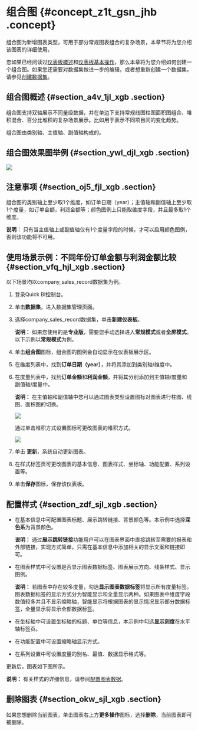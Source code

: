 # 组合图 {#concept_z1t_gsn_jhb .concept}

组合图为新增图表类型，可用于部分常规图表组合的复杂场景，本章节将为您介绍该图表的详细使用。

您如果已经阅读过[仪表板概述](intl.zh-CN/用户指南/仪表板制作/仪表板概述.md#)和[仪表板基本操作](intl.zh-CN/用户指南/仪表板制作/仪表板基本操作/仪表板基本操作概述.md#)，那么本章将为您介绍如何创建一个组合图。如果您还需要对数据集做进一步的编辑，或者想重新创建一个数据集，请参见[创建数据集](intl.zh-CN/用户指南/数据建模/管理数据集/创建数据集.md#)。

## 组合图概述 {#section_a4v_1jl_xgb .section}

组合图支持双轴展示不同量级数据，并在单边下支持常规线图柱图面积图组合、堆积混合、百分比堆积的复杂场景展示。比如用于表示不同项目间的变化趋势。

组合图由类别轴、主值轴、副值轴构成的。

## 组合图效果图举例 {#section_ywl_djl_xgb .section}

![](http://static-aliyun-doc.oss-cn-hangzhou.aliyuncs.com/assets/img/156253/156404604044222_zh-CN.png)

## 注意事项 {#section_oj5_fjl_xgb .section}

组合图的类别轴上至少取1个维度，如订单日期（year）；主值轴和副值轴上至少取1个度量，如订单金额，利润金额等；颜色图例上只能取维度字段，并且最多取1个维度。

**说明：** 只有当主值轴上或副值轴仅有1个度量字段的时候，才可以启用颜色图例，否则该功能将不可用。

## 使用场景示例：不同年份订单金额与利润金额比较 {#section_vfq_hjl_xgb .section}

以下场景均以company\_sales\_record数据集为例。

1.  登录Quick BI控制台。
2.  单击**数据集**，进入数据集管理页面。
3.  选择company\_sales\_record数据集，单击**新建仪表板**。

    **说明：** 如果您使用的是**专业版**，需要您手动选择进入**常规模式**或者**全屏模式**。以下示例以**常规模式**为例。

4.  单击**组合图**图标，组合图的图例会自动显示在仪表板展示区。
5.  在维度列表中，找到**订单日期（year）**，并将其添加到类别轴/维度中。
6.  在度量列表中，找到**订单金额**和**利润金额**，并将其分别添加到主值轴/度量和副值轴/度量中。

    **说明：** 在主值轴和副值轴中您可以通过图表类型设置图标对图表进行柱图、线图、面积图的切换。

    ![](http://static-aliyun-doc.oss-cn-hangzhou.aliyuncs.com/assets/img/156253/156404604044220_zh-CN.png)

    通过单击堆积方式设置图标可更改图表的堆积方式。

    ![](http://static-aliyun-doc.oss-cn-hangzhou.aliyuncs.com/assets/img/156253/156404604044221_zh-CN.png)

7.  单击 **更新**，系统自动更新图表。
8.  在样式标签页可更改图表的基本信息、图表样式、坐标轴、功能配置、系列设置等。
9.  单击**保存**图标，保存该仪表板。

## 配置样式 {#section_zdf_sjl_xgb .section}

-   在基本信息中可配置图表标题、展示跳转链接、背景颜色等。本示例中选择**深色系**为背景颜色。

    **说明：** 通过**展示跳转链接**功能用户可以在图表界面中直接跳转至需要的报表和外部链接，实现方式简单，只需在基本信息中添加相关的显示文案和链接即可。

-   在图表样式中可设置是否显示图表数据标签、图表展示方向、线条样式、显示图例。

    **说明：** 若图表中存在较多度量，勾选**显示图表数据标签**将显示所有度量标签。图表数据标签的显示方式分为智能显示和全量显示两种。如果图表中维度字段数值较多并且不显示缩略轴，智能显示将根据图表的显示情况显示部分数据标签，全量显示将显示全部数据标签。

-   在坐标轴中可设置坐标轴的标题、单位等信息，本示例中勾选**显示刻度**在水平轴标签页。
-   在功能配置中可设置缩略轴显示方式。
-   在系列设置中可设置度量的别名、最值、数据显示格式等。

更新后，图表如下图所示。

**说明：** 有关样式的详细信息，请参阅[配置图表数据](intl.zh-CN/用户指南/仪表板制作/仪表板基本操作/配置图表数据.md#)。

## 删除图表 {#section_okw_sjl_xgb .section}

如果您想删除当前图表，单击图表右上方**更多操作**图标，选择**删除**，当前图表即可被删除。

